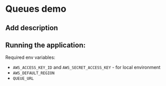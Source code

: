 # Queues demo
## Add description

## Running the application:
Required env variables:
- `AWS_ACCESS_KEY_ID` and `AWS_SECRET_ACCESS_KEY` - for local environment
- `AWS_DEFAULT_REGION`
- `QUEUE_URL`
